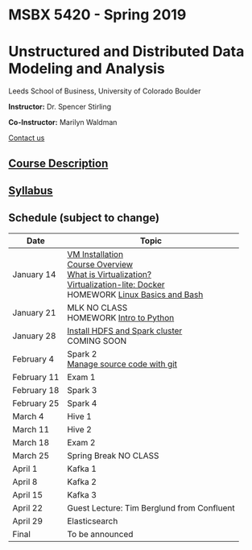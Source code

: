 # MSBX 5420 - Spring 2019
# Unstructured and Distributed Data Modeling and Analysis
Leeds School of Business, University of Colorado Boulder

**Instructor:**  Dr. Spencer Stirling

**Co-Instructor:**  Marilyn Waldman

[Contact us](syllabus/syllabus.md#contact-information)


## [Course Description](syllabus/syllabus.md#course-description)


## [Syllabus](syllabus/syllabus.md)


## Schedule (subject to change)

|Date          |Topic |
|--------------|------|
|January 14    |[VM Installation](0101vminstallation/README.md)<br>[Course Overview](0102courseoverview/README.md)<br>[What is Virtualization?](0103whatisvirtualization/README.md)<br>[Virtualization-lite: Docker](0301docker/README.md)<br>HOMEWORK [Linux Basics and Bash](0104bash/README.md)|
|January 21    |MLK NO CLASS<br>HOMEWORK [Intro to Python](0201python/README.md) |
|January 28    |[Install HDFS and Spark cluster](0303installspark/README.md)<br>COMING SOON |
|February 4    |Spark 2<br>[Manage source code with git](0302git/README.md)|
|February 11   |Exam 1 |
|February 18   |Spark 3 |
|February 25   |Spark 4 |
|March 4       |Hive 1 |
|March 11      |Hive 2 |
|March 18      |Exam 2 |
|March 25      |Spring Break NO CLASS |
|April 1       |Kafka 1 |
|April 8       |Kafka 2 |
|April 15      |Kafka 3 |
|April 22      |Guest Lecture: Tim Berglund from Confluent |
|April 29      |Elasticsearch |
|Final         |To be announced |
